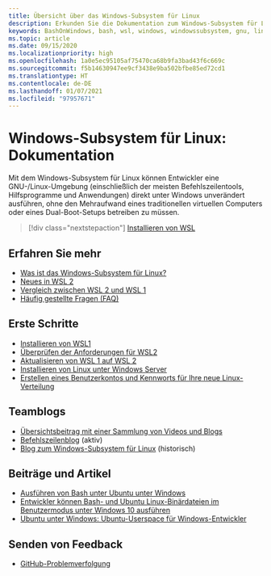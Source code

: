 ```yaml
---
title: Übersicht über das Windows-Subsystem für Linux
description: Erkunden Sie die Dokumentation zum Windows-Subsystem für Linux.
keywords: BashOnWindows, bash, wsl, windows, windowssubsystem, gnu, linux
ms.topic: article
ms.date: 09/15/2020
ms.localizationpriority: high
ms.openlocfilehash: 1a0e5ec95105af75470ca68b9fa3bad43f6c669c
ms.sourcegitcommit: f5b14630947ee9cf3438e9ba502bfbe85ed72cd1
ms.translationtype: HT
ms.contentlocale: de-DE
ms.lasthandoff: 01/07/2021
ms.locfileid: "97957671"
---
```

# <a name="windows-subsystem-for-linux-documentation"></a>Windows-Subsystem für Linux: Dokumentation

Mit dem Windows-Subsystem für Linux können Entwickler eine GNU-/Linux-Umgebung (einschließlich der meisten Befehlszeilentools, Hilfsprogramme und Anwendungen) direkt unter Windows unverändert ausführen, ohne den Mehraufwand eines traditionellen virtuellen Computers oder eines Dual-Boot-Setups betreiben zu müssen.

> [!div class="nextstepaction"]
> [Installieren von WSL](install-win10.md)

## <a name="learn-more"></a>Erfahren Sie mehr

* [Was ist das Windows-Subsystem für Linux?](about.md)
* [Neues in WSL 2](compare-versions.md#whats-new-in-wsl-2)
* [Vergleich zwischen WSL 2 und WSL 1](compare-versions.md)
* [Häufig gestellte Fragen (FAQ)](faq.md)

## <a name="get-started"></a>Erste Schritte

* [Installieren von WSL1](install-win10.md)
* [Überprüfen der Anforderungen für WSL2](./install-win10.md#step-2--check-requirements-for-running-wsl-2)
* [Aktualisieren von WSL 1 auf WSL 2](./install-win10.md#set-your-distribution-version-to-wsl-1-or-wsl-2)
* [Installieren von Linux unter Windows Server](install-on-server.md)
* [Erstellen eines Benutzerkontos und Kennworts für Ihre neue Linux-Verteilung](user-support.md)

## <a name="team-blogs"></a>Teamblogs

* [Übersichtsbeitrag mit einer Sammlung von Videos und Blogs](https://blogs.msdn.microsoft.com/commandline/learn-about-windows-console-and-windows-subsystem-for-linux-wsl/)
* [Befehlszeilenblog](https://blogs.msdn.microsoft.com/commandline/) (aktiv)
* [Blog zum Windows-Subsystem für Linux](/archive/blogs/wsl/) (historisch)

## <a name="posts-and-articles"></a>Beiträge und Artikel

* [Ausführen von Bash unter Ubuntu unter Windows](https://blogs.windows.com/buildingapps/2016/03/30/run-bash-on-ubuntu-on-windows/)
* [Entwickler können Bash- und Ubuntu Linux-Binärdateien im Benutzermodus unter Windows 10 ausführen](https://www.hanselman.com/blog/DevelopersCanRunBashShellAndUsermodeUbuntuLinuxBinariesOnWindows10.aspx)
* [Ubuntu unter Windows: Ubuntu-Userspace für Windows-Entwickler](https://insights.ubuntu.com/2016/03/30/ubuntu-on-windows-the-ubuntu-userspace-for-windows-developers/)

## <a name="provide-feedback"></a>Senden von Feedback

* [GitHub-Problemverfolgung](https://github.com/Microsoft/BashOnWindows/issues)
